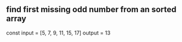 ## find first missing odd number from an sorted array

const input = [5, 7, 9, 11, 15, 17]
output = 13

```javascript


```
